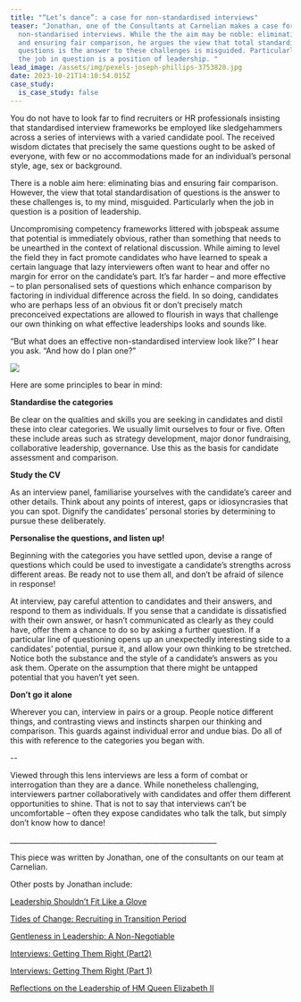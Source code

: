 ```yaml
---
title: "“Let’s dance”: a case for non-standardised interviews"
teaser: "Jonathan, one of the Consultants at Carnelian makes a case for
  non-standarised interviews. While the the aim may be noble: eliminating bias
  and ensuring fair comparison, he argues the view that total standardisation of
  questions is the answer to these challenges is misguided. Particularly when
  the job in question is a position of leadership. "
lead_image: /assets/img/pexels-joseph-phillips-3753820.jpg
date: 2023-10-21T14:10:54.015Z
case_study:
  is_case_study: false
---
```

You do not have to look far to find recruiters or HR professionals insisting that standardised interview frameworks be employed like sledgehammers across a series of interviews with a varied candidate pool. The received wisdom dictates that precisely the same questions ought to be asked of everyone, with few or no accommodations made for an individual’s personal style, age, sex or background.

There is a noble aim here: eliminating bias and ensuring fair comparison. However, the view that total standardisation of questions is the answer to these challenges is, to my mind, misguided. Particularly when the job in question is a position of leadership.

Uncompromising competency frameworks littered with jobspeak assume that potential is immediately obvious, rather than something that needs to be unearthed in the context of relational discussion. While aiming to level the field they in fact promote candidates who have learned to speak a certain language that lazy interviewers often want to hear and offer no margin for error on the candidate’s part. It’s far harder – and more effective – to plan personalised sets of questions which enhance comparison by factoring in individual difference across the field. In so doing, candidates who are perhaps less of an obvious fit or don’t precisely match preconceived expectations are allowed to flourish in ways that challenge our own thinking on what effective leaderships looks and sounds like.

“But what does an effective non-standardised interview look like?” I hear you ask. “And how do I plan one?”

![](/assets/img/david-bowie-let-s-dance-blog.jpg)

Here are some principles to bear in mind:

**Standardise the categories**

Be clear on the qualities and skills you are seeking in candidates and distil these into clear categories. We usually limit ourselves to four or five. Often these include areas such as strategy development, major donor fundraising, collaborative leadership, governance. Use this as the basis for candidate assessment and comparison.

**Study the CV**

As an interview panel, familiarise yourselves with the candidate’s career and other details. Think about any points of interest, gaps or idiosyncrasies that you can spot. Dignify the candidates’ personal stories by determining to pursue these deliberately.

**Personalise the questions, and listen up!**

Beginning with the categories you have settled upon, devise a range of questions which could be used to investigate a candidate’s strengths across different areas. Be ready not to use them all, and don’t be afraid of silence in response!

At interview, pay careful attention to candidates and their answers, and respond to them as individuals. If you sense that a candidate is dissatisfied with their own answer, or hasn’t communicated as clearly as they could have, offer them a chance to do so by asking a further question. If a particular line of questioning opens up an unexpectedly interesting side to a candidates’ potential, pursue it, and allow your own thinking to be stretched. Notice both the substance and the style of a candidate’s answers as you ask them. Operate on the assumption that there might be untapped potential that you haven’t yet seen.

**Don’t go it alone**

Wherever you can, interview in pairs or a group. People notice different things, and contrasting views and instincts sharpen our thinking and comparison. This guards against individual error and undue bias. Do all of this with reference to the categories you began with.

\--

Viewed through this lens interviews are less a form of combat or interrogation than they are a dance. While nonetheless challenging, interviewers partner collaboratively with candidates and offer them different opportunities to shine. That is not to say that interviews can’t be uncomfortable – often they expose candidates who talk the talk, but simply don’t know how to dance!

_﻿\_\_\_\_\_\_\_\_\_\_\_\_\_\_\_\_\_\_\_\_\_\_\_\_\_\_\_\_\_\_\_\_\_\_\_\_\_\_\_\_\_\_\_\_\_\_\_\_\_\_\_\_\_\_\_\_\_\__

This piece was written by Jonathan, one of the consultants on our team at Carnelian.  

Other posts by Jonathan include:  

[Leadership Shouldn’t Fit Like a Glove](https://carneliansearch.com/insights/leadership-shouldn-t-fit-like-a-glove/) 

[Tides of Change: Recruiting in Transition Period](https://carneliansearch.com/insights/tides-of-change-recruiting-in-transition-periods/) 

[Gentleness in Leadership: A Non-Negotiable](https://carneliansearch.com/insights/gentleness-in-leadership-a-non-negotiable/) 

[Interviews: Getting Them Right (Part2)](https://carneliansearch.com/insights/interviews-getting-them-right-part-2/) 

[Interviews: Getting Them Right (Part 1)](https://carneliansearch.com/insights/interviews-getting-them-right-part-1/) 

[Reflections on the Leadership of HM Queen Elizabeth II](https://carneliansearch.com/insights/reflections-on-the-leadership-of-hm-queen-elizabeth-ii/)